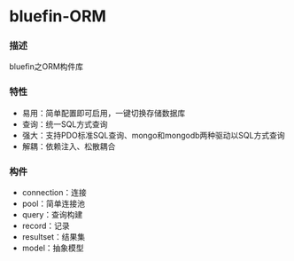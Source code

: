 # bluefin-ORM #
### 描述 ###
bluefin之ORM构件库

### 特性 ###
- 易用：简单配置即可启用，一键切换存储数据库
- 查询：统一SQL方式查询
- 强大：支持PDO标准SQL查询、mongo和mongodb两种驱动以SQL方式查询
- 解耦：依赖注入、松散耦合

### 构件 ###
- connection：连接
- pool：简单连接池
- query：查询构建
- record：记录
- resultset：结果集
- model：抽象模型

